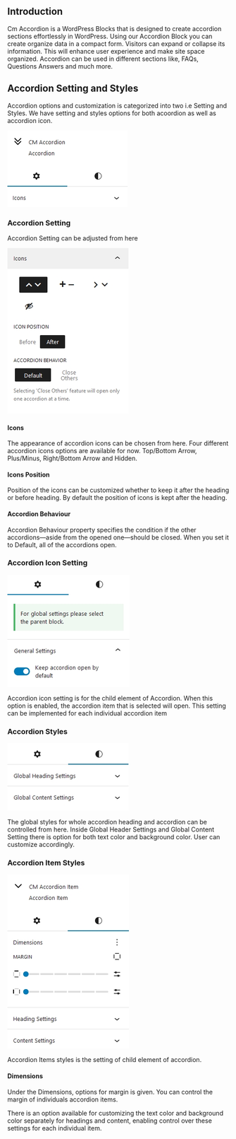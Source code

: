 ## Introduction
Cm Accordion is a WordPress Blocks that is designed to create accordion sections effortlessly in WordPress. Using our Accordion Block you can create organize data in a compact form. Visitors can expand or collapse its information. This will enhance user experience and make site space organized. Accordion can be used in different sections like, FAQs, Questions Answers and much more.

## Accordion Setting and Styles
Accordion options and customization  is categorized into two i.e Setting and Styles. We have setting and styles options for both acoordion as well as accordion icon.

![CM  Accordion Setting Style Image](img/accordion/setting-style.jpg)

### Accordion Setting
Accordion Setting can be adjusted from here

![CM Accordion Icons](img/accordion/accordion-icons-setting.jpg)

#### Icons
The appearance of accordion icons can be chosen from here. Four different accordion icons options are available for now.  Top/Bottom Arrow, Plus/Minus, Right/Bottom Arrow and Hidden.

#### Icons Position
Position of the icons can be customized whether to keep it after the heading or before heading.  By default the position of icons is kept after the heading.

#### Accordion Behaviour
Accordion Behaviour property specifies the condition if the other accordions—aside from the opened one—should be closed. When you set it to Default, all of the accordions open.

### Accordion Icon Setting
![CM Accordion Item Setting](img/accordion/accordion-item-setting.jpg)

Accordion icon setting is for the child element of Accordion. When this option is enabled, the accordion item that is selected will open. This setting can be implemented for each individual accordion item

### Accordion Styles
![CM Accordion Styles](img/accordion/accordion-styles.jpg)

The global styles for whole accordion heading and accordion can be controlled from here. Inside Global Header Settings and Global Content Setting there is option for both text color and background color. User can customize accordingly.

### Accordion Item Styles
![CM Accordion Item Styles](img/accordion/accordion-item-style.jpg)

Accordion Items styles is the setting of child element of accordion.

#### Dimensions
Under the Dimensions, options for margin is given. You can control the margin of individuals accordion items.

There is an option available for customizing the text color and background color separately for headings and content, enabling control over these settings for each individual item.